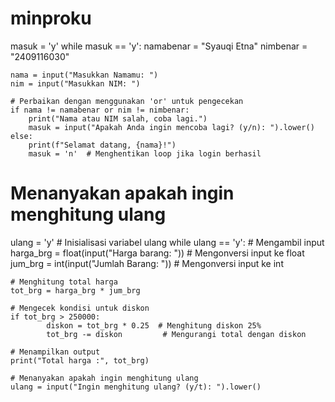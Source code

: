 # minproku
masuk = 'y'
while masuk == 'y':
    namabenar = "Syauqi Etna"
    nimbenar = "2409116030"
    
    nama = input("Masukkan Namamu: ")
    nim = input("Masukkan NIM: ")
    
    # Perbaikan dengan menggunakan 'or' untuk pengecekan
    if nama != namabenar or nim != nimbenar:
        print("Nama atau NIM salah, coba lagi.")
        masuk = input("Apakah Anda ingin mencoba lagi? (y/n): ").lower()
    else:
        print(f"Selamat datang, {nama}!")
        masuk = 'n'  # Menghentikan loop jika login berhasil

# Menanyakan apakah ingin menghitung ulang
ulang = 'y'  # Inisialisasi variabel ulang
while ulang == 'y':
    # Mengambil input
    harga_brg = float(input("Harga barang: "))  # Mengonversi input ke float
    jum_brg = int(input("Jumlah Barang: "))      # Mengonversi input ke int

    # Menghitung total harga
    tot_brg = harga_brg * jum_brg

    # Mengecek kondisi untuk diskon
    if tot_brg > 250000:
            diskon = tot_brg * 0.25  # Menghitung diskon 25%
            tot_brg -= diskon         # Mengurangi total dengan diskon

    # Menampilkan output
    print("Total harga :", tot_brg)

    # Menanyakan apakah ingin menghitung ulang
    ulang = input("Ingin menghitung ulang? (y/t): ").lower()

